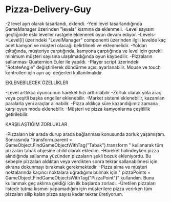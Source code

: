 # Pizza-Delivery-Guy
 
-2 level ayrı olarak tasarlandı, eklendi.
-Yeni level tasarlandığında GameManager üzerinden "levels" kısmına da eklenmeli.
-Level sayısını geçtiğnide eski leveller rastgele eklenerek oyun devam ediyor.
-Levels->Level[i] üzerindeki "LevelManager" componenti üzerinden ilgili levelde kaç adet kamyon ve müşteri olacağı belirtilmeli ve eklenmelidir.
-Yoldan çıktığında, müşteriye çarptığında, kamyona çarptığında ve level için gerekli minimum müşteri sayısına ulaşılmadığında oyun kaybedilir.
-Pizzaların sallanması Quaternion.Euler ile yapıldı.
-Player script üzerindeki "RotateAngle" değiştirilerek döndürme açısı ayarlanabilir. Mouse ve touch kontrolleri için ayrı açı değerleri kullanılmalıdır.

EKLENEBİLECEK ÖZELLİKLER

-Level arttıkça oyuncunun hareket hızı arttırılabilir
-Zorluk olarak yola araç veya çeşitli başka engeller eklenebilir. 
-Market sistemi eklenebilir, kazanılan paralarla yeni araçlar alınabilir.
-Pizza aldıkça süre kazandığımız zamana karşı oyun modu eklenebilir.
-Müşteri ve pizza kamyonlarına çeşitlilik getirilebilir.

KARŞILAŞTIĞIM ZORLUKLAR

-Pizzaların bir arada durup araca bağlanması konusunda zorluk yaşamıştım. Sonrasında  "transform.parent = GameObject.FindGameObjectWithTag("Tabak").transform " kullanarak tüm pizzaları tabak objesine child olarak ekledim. 
-Hareket halindeyken pizza alındığında sallanma yüzünden pizzaların şekli bozuk ekleniyordu. Bu sebeple pizzaları aldıktan veya verdikten sonra tekrar sallanabilmesi için ekrana dokunmayı bırakmak gerekmektedir.
-Pizza alma ve müşteri noktalarında kaçıncı noktalara uğradığımı bulmak için " pizzaPoints = GameObject.FindGameObjectsWithTag("PizzaPoint")" kullandım. Bunu kullanmak geç aklıma geldiği için ilk başlarda zorladı.
-Üretilen pizzaları listede tutma kısmını yapamadığım için müşterilere pizza verirken tüm pizzaları silip kalan pizza sayısı kadar tekrar üretiyorum.
